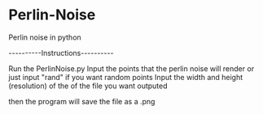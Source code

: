 # Perlin-Noise
Perlin noise in python

----------Instructions----------

Run the PerlinNoise.py
Input the points that the perlin noise will render or just input "rand" if you want random points
Input the width and height (resolution) of the of the file you want outputed

then the program will save the file as a .png
